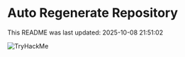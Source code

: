 # Auto Regenerate Repository

This README was last updated: 2025-10-08 21:51:02

 ![TryHackMe](https://tryhackme.com/badge/533634)